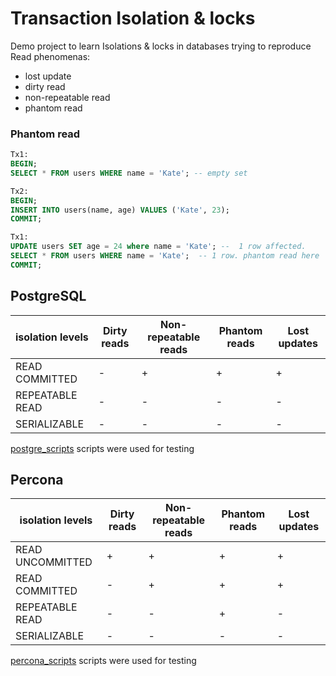 # Transaction Isolation & locks
Demo project to learn Isolations & locks in databases trying to reproduce Read phenomenas:
  * lost update 
  * dirty read 
  * non-repeatable read 
  * phantom read


### Phantom read

```sql
Tx1:
BEGIN;
SELECT * FROM users WHERE name = 'Kate'; -- empty set

Tx2:
BEGIN;
INSERT INTO users(name, age) VALUES ('Kate', 23);
COMMIT;

Tx1:
UPDATE users SET age = 24 where name = 'Kate'; --  1 row affected.
SELECT * FROM users WHERE name = 'Kate';  -- 1 row. phantom read here
COMMIT;
```

## PostgreSQL
isolation levels | Dirty reads | Non-repeatable reads | Phantom reads | Lost updates
---|-------------|----------------------|---------------| ---
READ COMMITTED | -           | +                    | +             | +
REPEATABLE READ | -           | -                    | -             | -
SERIALIZABLE | -           | -                    | -             | -

[postgre_scripts](postgre_scripts) scripts were used for testing

## Percona

isolation levels | Dirty reads | Non-repeatable reads | Phantom reads | Lost updates
---|-------------|----------------------|---------------| ---
READ UNCOMMITTED | +           | +                    | +             | +
READ COMMITTED | -           | +                    | +             | +
REPEATABLE READ | -           | -                    | +             | -
SERIALIZABLE | -           | -                    | -             | -

[percona_scripts](percona_scripts) scripts were used for testing